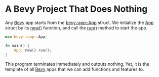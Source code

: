 # A Bevy Project That Does Nothing

Any [Bevy](https://bevyengine.org/) app starts from the [bevy::app::App](https://docs.rs/bevy/latest/bevy/app/struct.App.html) struct.
We initialize the [App](https://docs.rs/bevy/latest/bevy/app/struct.App.html) struct by its [new()](https://docs.rs/bevy/latest/bevy/app/struct.App.html#method.new) function, and call the [run()](https://docs.rs/bevy/latest/bevy/app/struct.App.html#method.run) method to start the app.

```rust
use bevy::app::App;

fn main() {
    App::new().run();
}
```

This program terminates immediately and outputs nothing.
Yet, it is the template of all [Bevy](https://bevyengine.org/) apps that we can add functions and features to.
